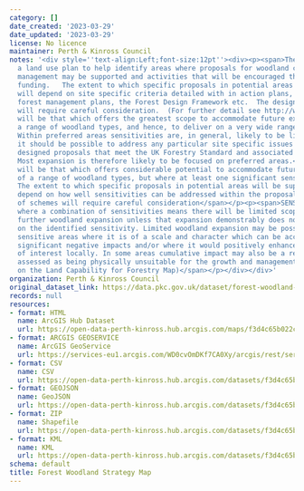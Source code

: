 ```yaml
---
category: []
date_created: '2023-03-29'
date_updated: '2023-03-29'
license: No licence
maintainer: Perth & Kinross Council
notes: '<div style=''text-align:Left;font-size:12pt''><div><p><span>The Strategy is
  a land use plan to help identify areas where proposals for woodland creation and
  management may be supported and activities that will be encouraged through available
  funding.   The extent to which specific proposals in potential areas will be supported
  will depend on site specific criteria detailed with in action plans,  individual
  forest management plans, the Forest Design Framework etc.  The design of schemes
  will require careful consideration.  (For further detail see http://www.pkc.gov.uk/CHttpHandler.ashx?id=28220&amp;p=0)</span></p><p><span>CLASS:</span></p><p><span>PREFERRED:  Land
  will be that which offers the greatest scope to accommodate future expansion of
  a range of woodland types, and hence, to deliver on a very wide range of objectives.
  Within preferred areas sensitivities are, in general, likely to be limited, and
  it should be possible to address any particular site specific issues within well
  designed proposals that meet the UK Forestry Standard and associated guidelines.
  Most expansion is therefore likely to be focused on preferred areas.</span></p><p><span>POTENTIAL:  Land
  will be that which offers considerable potential to accommodate future expansion
  of a range of woodland types, but where at least one significant sensitivity exists.
  The extent to which specific proposals in potential areas will be supported will
  depend on how well sensitivities can be addressed within the proposals. The design
  of schemes will require careful consideration</span></p><p><span>SENSITIVE:  Areas
  where a combination of sensitivities means there will be limited scope to accommodate
  further woodland expansion unless that expansion demonstrably does not impact negatively
  on the identified sensitivity. Limited woodland expansion may be possible within
  sensitive areas where it is of a scale and character which can be accommodated without
  significant negative impacts and/or where it would positively enhance the features
  of interest locally. In some areas cumulative impact may also be a relevant consideration.</span></p><p><span>UNSUITABLE:  Areas
  assessed as being physically unsuitable for the growth and management of trees (based
  on the Land Capability for Forestry Map)</span></p></div></div>'
organization: Perth & Kinross Council
original_dataset_link: https://data.pkc.gov.uk/dataset/forest-woodland-strategy-map
records: null
resources:
- format: HTML
  name: ArcGIS Hub Dataset
  url: https://open-data-perth-kinross.hub.arcgis.com/maps/f3d4c65b022c4cecbd3b1886d68ed8d6_4
- format: ARCGIS GEOSERVICE
  name: ArcGIS GeoService
  url: https://services-eu1.arcgis.com/WD0cvOmDKf7CA0Xy/arcgis/rest/services/Forest_Woodland_Strategy_Map/FeatureServer/4
- format: CSV
  name: CSV
  url: https://open-data-perth-kinross.hub.arcgis.com/datasets/f3d4c65b022c4cecbd3b1886d68ed8d6_4.csv?outSR=%7B%22latestWkid%22%3A27700%2C%22wkid%22%3A27700%7D
- format: GEOJSON
  name: GeoJSON
  url: https://open-data-perth-kinross.hub.arcgis.com/datasets/f3d4c65b022c4cecbd3b1886d68ed8d6_4.geojson?outSR=%7B%22latestWkid%22%3A27700%2C%22wkid%22%3A27700%7D
- format: ZIP
  name: Shapefile
  url: https://open-data-perth-kinross.hub.arcgis.com/datasets/f3d4c65b022c4cecbd3b1886d68ed8d6_4.zip?outSR=%7B%22latestWkid%22%3A27700%2C%22wkid%22%3A27700%7D
- format: KML
  name: KML
  url: https://open-data-perth-kinross.hub.arcgis.com/datasets/f3d4c65b022c4cecbd3b1886d68ed8d6_4.kml?outSR=%7B%22latestWkid%22%3A27700%2C%22wkid%22%3A27700%7D
schema: default
title: Forest Woodland Strategy Map
---
```

